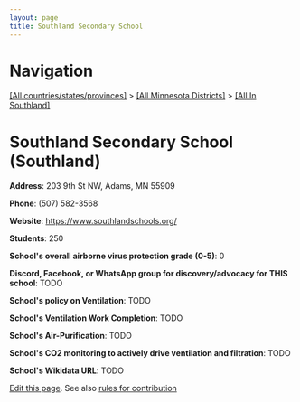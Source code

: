```yaml
---
layout: page
title: Southland Secondary School
---
```

# Navigation

[[All countries/states/provinces]](../../..) > [[All Minnesota Districts]](../..) > [[All In Southland]](..)

# Southland Secondary School (Southland)

**Address**: 203 9th St NW, Adams, MN 55909

**Phone**: (507) 582-3568

**Website**: <https://www.southlandschools.org/>

**Students**: 250

**School's overall airborne virus protection grade (0-5)**: 0

**Discord, Facebook, or WhatsApp group for discovery/advocacy for THIS school**: TODO

**School's policy on Ventilation**: TODO

**School's Ventilation Work Completion**: TODO

**School's Air-Purification**: TODO

**School's CO2 monitoring to actively drive ventilation and filtration**: TODO

**School's Wikidata URL**: TODO


[Edit this page](https://github.com/ventilate-schools/MN/edit/main/./Southland/Southland_Secondary_School.md). See also [rules for contribution](../../../contribution-rules/)